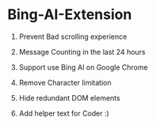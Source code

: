 # Bing-AI-Extension

1. Prevent Bad scrolling experience


2. Message Counting in the last 24 hours


3. Support use Bing AI on Google Chrome


4. Remove Character limitation


5. Hide redundant DOM elements


6. Add helper text for Coder :)

